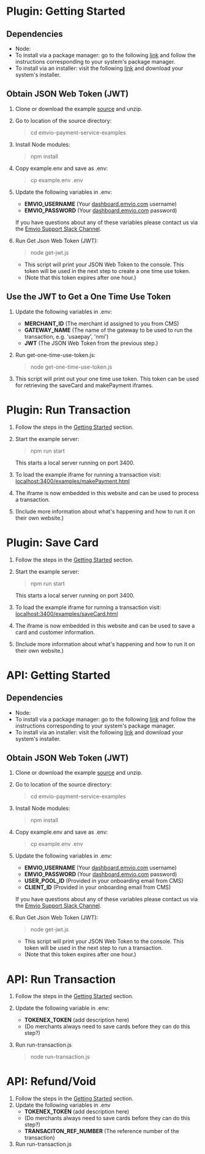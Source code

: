 # Plugin: Getting Started
## Dependencies
* Node:
 * To install via a package manager: go to the following [link](https://nodejs.org/en/download/package-manager) and follow the instructions corresponding to your system's package manager.
 * To install via an installer: visit the following [link](https://nodejs.org/en/download/) and download your system's installer.

## Obtain JSON Web Token (JWT)
1. Clone or download the example [source](https://bitbucket.org/emvio/payment-service-examples/downloads/) and unzip.
2. Go to location of the source directory:

    > cd emvio-payment-service-examples

3. Install Node modules:

    > npm install

4. Copy example.env and save as .env:

    > cp example.env .env

5. Update the following variables in .env:
    * **EMVIO_USERNAME** (Your [dashboard.emvio.com](https://dashboard.emvio.com/) username)
    * **EMVIO_PASSWORD** (Your [dashboard.emvio.com](https://dashboard.emvio.com/) password)

    If you have questions about any of these variables please contact us via the [Emvio Support Slack Channel](https://emviosupport.slack.com).

6. Run Get Json Web Token (JWT):

    > node get-jwt.js

    * This script will print your JSON Web Token to the console. This token will be used in the next step to create a one time use token.
    * (Note that this token expires after one hour.)

## Use the JWT to Get a One Time Use Token
1. Update the following variables in .env:
    * **MERCHANT_ID** (The merchant id assigned to you from CMS)
    * **GATEWAY_NAME** (The name of the gateway to be used to run the transaction, e.g. 'usaepay', 'nmi')
    * **JWT** (The JSON Web Token from the previous step.)
2. Run get-one-time-use-token.js:

    > node get-one-time-use-token.js

3. This script will print out your one time use token. This token can be used for retrieving the saveCard and makePayment iframes.

# Plugin: Run Transaction
1. Follow the steps in the [Getting Started](#plugin-getting-started) section.
2. Start the example server:

    > npm run start

    This starts a local server running on port 3400.

3. To load the example iframe for running a transaction visit:  [localhost:3400/examples/makePayment.html](http://localhost:3400/examples/makePayment.html)
4. The iframe is now embedded in this website and can be used to process a transaction.
5. (Include more information about what's happening and how to run it on their own website.)

# Plugin: Save Card
1. Follow the steps in the [Getting Started](#plugin-getting-started) section.
2. Start the example server:

    > npm run start

    This starts a local server running on port 3400.

3. To load the example iframe for running a transaction visit: [localhost:3400/examples/saveCard.html](http://localhost:3400/examples/saveCard.html)
4. The iframe is now embedded in this website and can be used to save a card and customer information.
5. (Include more information about what's happening and how to run it on their own website.)

# API: Getting Started
## Dependencies
* Node:
 * To install via a package manager: go to the following [link](https://nodejs.org/en/download/package-manager) and follow the instructions corresponding to your system's package manager.
 * To install via an installer: visit the following [link](https://nodejs.org/en/download/) and download your system's installer.

## Obtain JSON Web Token (JWT)
1. Clone or download the example [source](https://bitbucket.org/emvio/payment-service-examples/downloads/) and unzip.
2. Go to location of the source directory:

    > cd emvio-payment-service-examples

3. Install Node modules:

    > npm install

4. Copy example.env and save as .env:

    > cp example.env .env

5. Update the following variables in .env:
    * **EMVIO_USERNAME** (Your [dashboard.emvio.com](https://dashboard.emvio.com/) username)
    * **EMVIO_PASSWORD** (Your [dashboard.emvio.com](https://dashboard.emvio.com/) password)
    * **USER_POOL_ID** (Provided in your onboarding email from CMS)
    * **CLIENT_ID** (Provided in your onboarding email from CMS)

    If you have questions about any of these variables please contact us via the [Emvio Support Slack Channel](https://emviosupport.slack.com).
6. Run Get Json Web Token (JWT):

    > node get-jwt.js

    * This script will print your JSON Web Token to the console. This token will be used in the next step to run a transaction.
    * (Note that this token expires after one hour.)

# API: Run Transaction
1. Follow the steps in the [Getting Started](#api-getting-started) section.
2. Update the following variable in .env:
    * **TOKENEX_TOKEN** (add description here)
    * (Do merchants always need to save cards before they can do this step?)
3. Run run-transaction.js

    > node run-transaction.js

# API: Refund/Void
1. Follow the steps in the [Getting Started](#api-getting-started) section.
2. Update the following variables in .env
    * **TOKENEX_TOKEN** (add description here)
    * (Do merchants always need to save cards before they can do this step?)
    * **TRANSACITON_REF_NUMBER** (The reference number of the transaction)
3. Run run-transaction.js
